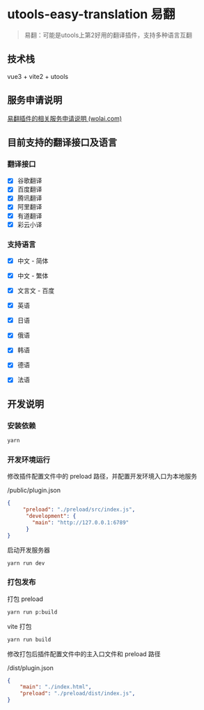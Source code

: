 # utools-easy-translation  易翻

> 易翻：可能是utools上第2好用的翻译插件，支持多种语言互翻

## 技术栈

vue3 + vite2 + utools

## 服务申请说明

[易翻插件的相关服务申请说明 (wolai.com)](https://www.wolai.com/jtSV7oah6M7rErz2RMFzo)

## 目前支持的翻译接口及语言

### 翻译接口

- [x] 谷歌翻译
- [x] 百度翻译
- [x] 腾讯翻译
- [x] 阿里翻译
- [x] 有道翻译
- [x] 彩云小译

### 支持语言

- [x] 中文 - 简体
- [x] 中文 - 繁体
- [x] 文言文 - 百度
- [x] 英语
- [x] 日语
- [x] 俄语
- [x] 韩语
- [x] 德语
- [x] 法语




## 开发说明

### 安装依赖

```bash
yarn
```

### 开发环境运行

修改插件配置文件中的 preload 路径，并配置开发环境入口为本地服务

/public/plugin.json

```json
{
     "preload": "./preload/src/index.js",
      "development": {
        "main": "http://127.0.0.1:6789"
      }
}
```

启动开发服务器

```bash
yarn run dev
```



### 打包发布

打包 preload

```bash
yarn run p:build
```

vite 打包

```bash
yarn run build
```

修改打包后插件配置文件中的主入口文件和 preload 路径

/dist/plugin.json

```json
{
    "main": "./index.html",
    "preload": "./preload/dist/index.js",
}
```

